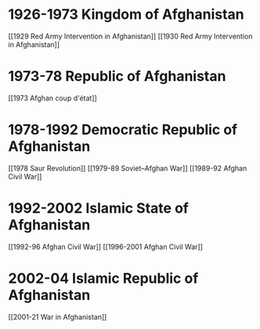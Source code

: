 # 1926-1973 Kingdom of Afghanistan

[[1929 Red Army Intervention in Afghanistan]]
[[1930 Red Army Intervention in Afghanistan]]
# 1973-78 Republic of Afghanistan

[[1973 Afghan coup d'état]]
# 1978-1992 Democratic Republic of Afghanistan

[[1978 Saur Revolution]]
[[1979-89 Soviet–Afghan War]]
[[1989-92 Afghan Civil War]]
# 1992-2002 Islamic State of Afghanistan

[[1992-96 Afghan Civil War]]
[[1996-2001 Afghan Civil War]]
# 2002-04 Islamic Republic of Afghanistan

[[2001-21 War in Afghanistan]]